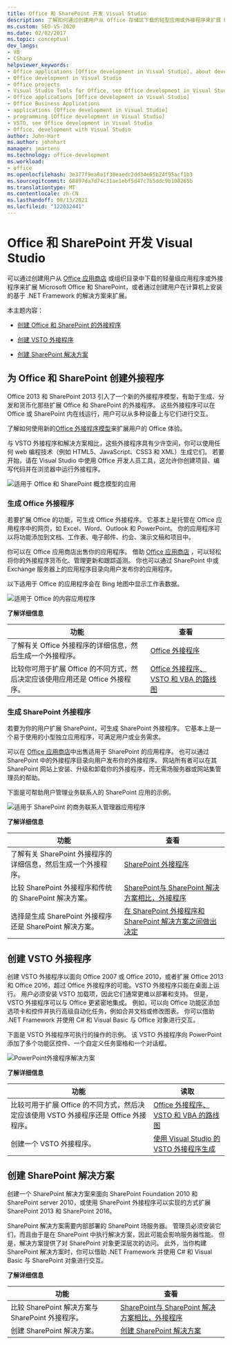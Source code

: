 ```yaml
---
title: Office 和 SharePoint 开发 Visual Studio
description: 了解如何通过创建用户从 Office 存储区下载的轻型应用或外接程序来扩展 Microsoft Office 和 SharePoint。
ms.custom: SEO-VS-2020
ms.date: 02/02/2017
ms.topic: conceptual
dev_langs:
- VB
- CSharp
helpviewer_keywords:
- Office applications [Office development in Visual Studio], about developing applications
- Office development in Visual Studio
- Office projects
- Visual Studio Tools for Office, see Office development in Visual Studio
- Office applications [Office development in Visual Studio]
- Office Business Applications
- applications [Office development in Visual Studio]
- programming [Office development in Visual Studio]
- VSTO, see Office development in Visual Studio
- Office, development with Visual Studio
author: John-Hart
ms.author: johnhart
manager: jmartens
ms.technology: office-development
ms.workload:
- office
ms.openlocfilehash: 3e377f9ea0a1f38eaedc2dd34e65b24f95acf1b3
ms.sourcegitcommit: 68897da7d74c31ae1ebf5d47c7b5ddc9b108265b
ms.translationtype: MT
ms.contentlocale: zh-CN
ms.lasthandoff: 08/13/2021
ms.locfileid: "122032441"
---
```

# <a name="office-and-sharepoint-development-in-visual-studio"></a>Office 和 SharePoint 开发 Visual Studio
  可以通过创建用户从 [Office 应用商店](https://store.office.com/) 或组织目录中下载的轻量级应用程序或外接程序来扩展 Microsoft Office 和 SharePoint，或者通过创建用户在计算机上安装的基于 .NET Framework 的解决方案来扩展。

 本主题内容：

- [创建 Office 和 SharePoint 的外接程序](#Apps)

- [创建 VSTO 外接程序](#Add-ins)

- [创建 SharePoint 解决方案](#Solutions)

## <a name="create-add-ins-for-office-and-sharepoint"></a><a name="Apps"></a>为 Office 和 SharePoint 创建外接程序
 Office 2013 和 SharePoint 2013 引入了一个新的外接程序模型，有助于生成、分发和货币化那些扩展 Office 和 SharePoint 的外接程序。  这些外接程序可以在 Office 或 SharePoint 内在线运行，用户可以从多种设备上与它们进行交互。

 了解如何使用新的[Office 外接程序模型](/office/dev/add-ins/overview/office-add-ins)来扩展用户的 Office 体验。

 与 VSTO 外接程序和解决方案相比，这些外接程序具有少许空间，你可以使用任何 web 编程技术（例如 HTML5、JavaScript、CSS3 和 XML）生成它们。  若要开始，请在 Visual Studio 中使用 Office 开发人员工具，这允许你创建项目、编写代码并在浏览器中运行外接程序。

 ![适用于 Office 和 SharePoint 概念模型的应用](../vsto/media/officeandsharepointapps2015.png "适用于 Office 和 SharePoint 概念模型的应用")

### <a name="build-an-office-add-in"></a>生成 Office 外接程序
 若要扩展 Office 的功能，可生成 Office 外接程序。 它基本上是托管在 Office 应用程序中的网页，如 Excel、Word、Outlook 和 PowerPoint。 你的应用程序可以将功能添加到文档、工作表、电子邮件、约会、演示文稿和项目中。

 你可以在 Office 应用商店出售你的应用程序。  借助 [Office 应用商店](https://store.office.com/) ，可以轻松将你的外接程序货币化、管理更新和跟踪遥测。 你也可以通过 SharePoint 中或 Exchange 服务器上的应用程序目录向用户发布你的应用程序。

 以下适用于 Office 的应用程序会在 Bing 地图中显示工作表数据。

 ![适用于 Office 的内容应用程序](../vsto/media/appforoffice.png "适用于 Office 的内容应用程序")

 **了解详细信息**

|功能|查看|
|--------|---------|
|了解有关 Office 外接程序的详细信息，然后生成一个外接程序。|[Office 外接程序](/office/dev/add-ins/publish/publish)|
|比较你可用于扩展 Office 的不同方式，然后决定应该使用应用还是 Office 外接程序。|[Office 外接程序、VSTO 和 VBA 的路线图](/archive/blogs/officeapps/roadmap-for-apps-for-office-vsto-and-vba)|

### <a name="build-a-sharepoint-add-in"></a>生成 SharePoint 外接程序
 若要为你的用户扩展 SharePoint，可生成 SharePoint 外接程序。 它基本上是一个易于使用的小型独立应用程序，可满足用户或业务需求。

 可以在 [Office 应用商店](https://store.office.com/)中出售适用于 SharePoint 的应用程序。 也可以通过 SharePoint 中的外接程序目录向用户发布你的外接程序。  网站所有者可以在其 SharePoint 网站上安装、升级和卸载你的外接程序，而无需场服务器或网站集管理员的帮助。

 下面是可帮助用户管理业务联系人的 SharePoint 应用的示例。

 ![适用于 SharePoint 的商务联系人管理器应用程序](../vsto/media/appforsharepoint.png "适用于 SharePoint 的商务联系人管理器应用程序")

 **了解详细信息**

|功能|查看|
|--------|---------|
|了解有关 SharePoint 外接程序的详细信息，然后生成一个外接程序。|[SharePoint 外接程序](/sharepoint/dev/sp-add-ins/sharepoint-add-ins)|
|比较 SharePoint 外接程序和传统的 SharePoint 解决方案。|[SharePoint与 SharePoint 解决方案相比，外接程序](/sharepoint/dev/general-development/sharepoint-server-application-lifecycle-management)|
|选择是生成 SharePoint 外接程序还是 SharePoint 解决方案。|[在 SharePoint 外接程序和 SharePoint 解决方案之间做出决定](/sharepoint/dev/general-development/sharepoint-server-application-lifecycle-management)|

## <a name="create-a-vsto-add-in"></a><a name="Add-ins"></a>创建 VSTO 外接程序
 创建 VSTO 外接程序以面向 Office 2007 或 Office 2010，或者扩展 Office 2013 和 Office 2016，超过 Office 外接程序的可能。VSTO 外接程序只能在桌面上运行。 用户必须安装 VSTO 加载项，因此它们通常更难以部署和支持。  但是，VSTO 外接程序可以与 Office 更紧密地集成。 例如，可以向 Office 功能区添加选项卡和控件并执行高级自动化任务，例如合并文档或修改图表。 你可以借助 .NET Framework 并使用 C# 和 Visual Basic 与 Office 对象进行交互。

 下面是 VSTO 外接程序可执行的操作的示例。 该 VSTO 外接程序向 PowerPoint 添加了多个功能区控件、一个自定义任务窗格和一个对话框。

 ![PowerPoint外接程序解决方案](../vsto/media/powerpointaddin.png "PowerPoint 外接程序解决方案")

 **了解详细信息**

|功能|读取|
|--------|----------|
|比较可用于扩展 Office 的不同方式，然后决定应该使用 VSTO 外接程序还是 Office 外接程序。|[Office 外接程序、VSTO 和 VBA 的路线图](/archive/blogs/officeapps/roadmap-for-apps-for-office-vsto-and-vba)|
|创建一个 VSTO 外接程序。|[使用 Visual Studio 的 VSTO 外接程序生成](create-vsto-add-ins-for-office-by-using-visual-studio.md)|

## <a name="create-a-sharepoint-solution"></a><a name="Solutions"></a>创建 SharePoint 解决方案
 创建一个 SharePoint 解决方案来面向 SharePoint Foundation 2010 和 SharePoint server 2010，或使用 SharePoint 外接程序可以实现的方式扩展 SharePoint 2013 和 SharePoint 2016。

 SharePoint 解决方案需要内部部署的 SharePoint 场服务器。 管理员必须安装它们，而且由于是在 SharePoint 中执行解决方案，因此可能会影响服务器性能。 但是，解决方案提供了对 SharePoint 对象更深层次的访问。 此外，当你构建 SharePoint 解决方案时，你可以借助 .NET Framework 并使用 C# 和 Visual Basic 与 SharePoint 对象进行交互。

 **了解详细信息**

|功能|查看|
|--------|---------|
|比较 SharePoint 解决方案与 SharePoint 外接程序。|[SharePoint与 SharePoint 解决方案相比，外接程序](/sharepoint/dev/general-development/sharepoint-server-application-lifecycle-management)|
|创建 SharePoint 解决方案。|[创建 SharePoint 解决方案](../sharepoint/create-sharepoint-solutions.md)|